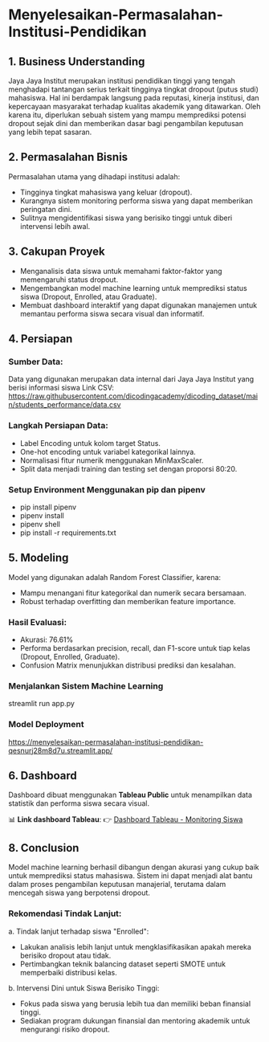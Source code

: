 # Menyelesaikan-Permasalahan-Institusi-Pendidikan

## 1. Business Understanding

Jaya Jaya Institut merupakan institusi pendidikan tinggi yang tengah menghadapi tantangan serius terkait tingginya tingkat dropout (putus studi) mahasiswa. Hal ini berdampak langsung pada reputasi, kinerja institusi, dan kepercayaan masyarakat terhadap kualitas akademik yang ditawarkan. Oleh karena itu, diperlukan sebuah sistem yang mampu memprediksi potensi dropout sejak dini dan memberikan dasar bagi pengambilan keputusan yang lebih tepat sasaran.

## 2. Permasalahan Bisnis
Permasalahan utama yang dihadapi institusi adalah:

- Tingginya tingkat mahasiswa yang keluar (dropout).
- Kurangnya sistem monitoring performa siswa yang dapat memberikan peringatan dini.
- Sulitnya mengidentifikasi siswa yang berisiko tinggi untuk diberi intervensi lebih awal.

## 3. Cakupan Proyek
- Menganalisis data siswa untuk memahami faktor-faktor yang memengaruhi status dropout.
- Mengembangkan model machine learning untuk memprediksi status siswa (Dropout, Enrolled, atau Graduate).
- Membuat dashboard interaktif yang dapat digunakan manajemen untuk memantau performa siswa secara visual dan informatif.

## 4. Persiapan

### Sumber Data:

Data yang digunakan merupakan data internal dari Jaya Jaya Institut yang berisi informasi siswa
Link CSV: https://raw.githubusercontent.com/dicodingacademy/dicoding_dataset/main/students_performance/data.csv

### Langkah Persiapan Data:

- Label Encoding untuk kolom target Status.
- One-hot encoding untuk variabel kategorikal lainnya.
- Normalisasi fitur numerik menggunakan MinMaxScaler.
- Split data menjadi training dan testing set dengan proporsi 80:20.

### Setup Environment Menggunakan pip dan pipenv

- pip install pipenv
- pipenv install
- pipenv shell
- pip install -r requirements.txt

## 5. Modeling
Model yang digunakan adalah Random Forest Classifier, karena:
- Mampu menangani fitur kategorikal dan numerik secara bersamaan.
- Robust terhadap overfitting dan memberikan feature importance.

### Hasil Evaluasi:
- Akurasi: 76.61%
- Performa berdasarkan precision, recall, dan F1-score untuk tiap kelas (Dropout, Enrolled, Graduate).
- Confusion Matrix menunjukkan distribusi prediksi dan kesalahan.

### Menjalankan Sistem Machine Learning
streamlit run app.py

### Model Deployment
https://menyelesaikan-permasalahan-institusi-pendidikan-qesnurj28m8d7u.streamlit.app/

## 6. Dashboard

Dashboard dibuat menggunakan **Tableau Public** untuk menampilkan data statistik dan performa siswa secara visual.

📊 **Link dashboard Tableau**:
👉 [Dashboard Tableau - Monitoring Siswa]((https://public.tableau.com/app/profile/muhammad.fauzan.alkhairi/viz/Menyelesaikan-Permasalahan-Institusi-Pendidikan/Dashboard1))

## 8. Conclusion
Model machine learning berhasil dibangun dengan akurasi yang cukup baik untuk memprediksi status mahasiswa. Sistem ini dapat menjadi alat bantu dalam proses pengambilan keputusan manajerial, terutama dalam mencegah siswa yang berpotensi dropout.

### Rekomendasi Tindak Lanjut:
a. Tindak lanjut terhadap siswa "Enrolled":
- Lakukan analisis lebih lanjut untuk mengklasifikasikan apakah mereka berisiko dropout atau tidak.
- Pertimbangkan teknik balancing dataset seperti SMOTE untuk memperbaiki distribusi kelas.

b. Intervensi Dini untuk Siswa Berisiko Tinggi:
- Fokus pada siswa yang berusia lebih tua dan memiliki beban finansial tinggi.
- Sediakan program dukungan finansial dan mentoring akademik untuk mengurangi risiko dropout.
